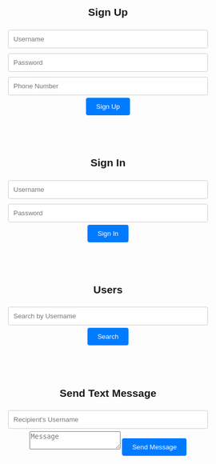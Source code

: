 <html>
<head>
  <title>Sign Up and Sign In</title>
  <style>
    body {
      font-family: Arial, sans-serif;
    }
    .container {
      max-width: 400px;
      margin: 0 auto;
      text-align: center;
      padding: 20px;
    }
    input[type="text"], input[type="password"], input[type="tel"] {
      width: 100%;
      padding: 10px;
      margin: 5px 0;
      border: 1px solid #ccc;
      border-radius: 4px;
    }
    button {
      background-color: #007BFF;
      color: #fff;
      padding: 10px 20px;
      border: none;
      border-radius: 4px;
      cursor: pointer;
    }
  </style>
</head>
<body>
  <div class="container">
    <h2>Sign Up</h2>
    <form id="signup-form">
      <input type="text" id="signup-username" placeholder="Username" required><br>
      <input type="password" id="signup-password" placeholder="Password" required><br>
      <input type="tel" id="signup-phone" placeholder="Phone Number" required><br>
      <button type="submit">Sign Up</button>
    </form>
    <p id="signup-message"></p>
  </div>
  <div class="container">
    <h2>Sign In</h2>
    <form id="signin-form">
      <input type="text" id="signin-username" placeholder="Username" required><br>
      <input type="password" id="signin-password" placeholder="Password" required><br>
      <button type="submit">Sign In</button>
    </form>
    <p id="signin-message"></p>
  </div>
  <div class="container" id="user-list-container">
    <h2>Users</h2>
    <input type="text" id="search-user" placeholder="Search by Username">
    <button onclick="searchUsers()">Search</button>
    <ul id="user-list"></ul>
  </div>
  <div class="container">
    <h2>Send Text Message</h2>
    <input type="text" id="username" placeholder="Recipient's Username">
    <textarea id="announce" placeholder="Message"></textarea>
    <button onclick="sendTextMsg()">Send Message</button>
  </div>
  <script>
        const signupForm = document.getElementById("signup-form");
        const signinForm = document.getElementById("signin-form");
        const userList = document.getElementById("user-list");
        const userListContainer = document.getElementById("user-list-container");
        const searchInput = document.getElementById("search-user");
        // Define user data with usernames and phone numbers
        let userData = [
            { username: "user1", phoneNumber: "+1234567890" },
            { username: "user2", phoneNumber: "+9876543210" },
<<<<<<< HEAD
            // add more user data...
            //
=======
            // Add more user data...
>>>>>>> 9600ef629e2f4d256c393974fa207811fae36485
        ];
        signupForm.addEventListener("submit", async function(event) {
            event.preventDefault();
            const username = document.getElementById("signup-username").value;
            const password = document.getElementById("signup-password").value;
            const phoneNumber = document.getElementById("signup-phone").value;
            // Validate input and check if the username is already taken
            if (!isUsernameAvailable(username)) {
                displaySignupMessage("Username is already taken. Please choose another one.");
                return;
            }
            // Example: Add user data to the list
            userData.push({ username, phoneNumber });
            // Clear the form fields
            document.getElementById("signup-username").value = "";
            document.getElementById("signup-password").value = "";
            document.getElementById("signup-phone").value = "";
            updateUserDataList();
            displaySignupMessage("Sign-up successful!");
        });
        signinForm.addEventListener("submit", async function(event) {
            event.preventDefault();
            const username = document.getElementById("signin-username").value;
            const password = document.getElementById("signin-password").value;
            // Implement user authentication logic here.
            if (isUserAuthenticated(username, password)) {
                displaySigninMessage("Sign-in successful!");
            } else {
                displaySigninMessage("Invalid username or password. Please try again.");
            }
        });
        // Function to check if a username is available
        function isUsernameAvailable(username) {
            return !userData.some(user => user.username === username);
        }
        // Function to update the user list
        function updateUserDataList(userListData = userData) {
            userList.innerHTML = '';
            userListData.forEach(user => {
                const userItem = document.createElement("li");
                userItem.textContent = `Username: ${user.username}, Phone: ${user.phoneNumber}`;
                userList.appendChild(userItem);
            });
        }
        // Function to check if the user is authenticated (simplified)
        function isUserAuthenticated(username, password) {
            return userData.some(user => user.username === username);
        }
        // Function to search for users by username
        function searchUsers() {
            const searchQuery = searchInput.value.toLowerCase();
            const filteredUsers = userData.filter(user => user.username.toLowerCase().includes(searchQuery));
            updateUserDataList(filteredUsers);
        }
        // Function to display sign-up messages
        function displaySignupMessage(message) {
            const signupMessage = document.getElementById("signup-message");
            signupMessage.textContent = message;
        }
        // Function to display sign-in messages
        function displaySigninMessage(message) {
            const signinMessage = document.getElementById("signin-message");
            signinMessage.textContent = message;
        }
        // Function to find phone number by username
        function findPhoneNumberByUsername(username) {
            // Find user object with the matching username
            const user = userData.find(user => user.username === username);
            if (user) {
                return user.phoneNumber;
            }
            return null; // return null if username not found
        }
        // Function to reverse a string
        function reverse(str) {
            return str.split('').reverse().join('');
        }
        // Function to send a text message
        function sendTextMsg() {
<<<<<<< HEAD
            const accountSid = 'your_account_sid'; // Replace with your Twilio Account SID3
            const authToken = 'your_auth_token'; // Replace with your Twilio Auth Token
=======
            const accountSid = "AC4b07fc38d18a961aab8bdf8379dd1607";
            const revAUTH_TOKEN = "84cc737205331515ce8874cb1f01d978";
            const authToken = reverse(revAUTH_TOKEN);
>>>>>>> 9600ef629e2f4d256c393974fa207811fae36485
            const msgBody = document.getElementById('announce').value;
            const username = document.getElementById('username').value; // get entered username
            const toNum = findPhoneNumberByUsername(username); // retrieve user's phone number
            if (toNum) {
                const url = `https://api.twilio.com/2010-04-01/Accounts/${accountSid}/Messages.json`;
                const formData = new FormData();
                formData.append('Body', msgBody);
                formData.append('To', toNum);
                formData.append('From', '+18447565575');
                fetch(url, {
                    method: 'POST',
                    headers: {
                        'Authorization': 'Basic ' + btoa(accountSid + ':' + authToken)
                    },
                    body: formData
                })
                .then(response => console.log(response))
                .catch(error => console.error('Error:', error));
            } else {
                console.log("Username not found or phone number not available.");
            }
        }
        const usersDiv = document.getElementById('users');
        const userList = document.createElement('ul');
        userData.forEach(user => {
          const userItem = document.createElement('li');
          userItem.textContent = `Username: ${user.username}, Phone: ${user.phoneNumber}`;
          userList.appendChild(userItem);
        });
        usersDiv.appendChild(userList);
<<<<<<< HEAD
        function displayMsg() {
            // You can implement code to display messages here if needed.
        }
        signupForm.addEventListener("submit", async function(event) {
            event.preventDefault();
            const username = document.getElementById("signup-username").value;
            const password = document.getElementById("signup-password").value;
            const phoneNumber = document.getElementById("signup-phone").value;
            // Example: Add user data to the list
            const userItem = document.createElement("li");
            userItem.textContent = `Username: ${username}, Password: ${password}, Phone: ${phoneNumber}`;
            userList.appendChild(userItem);
            // You can add code here to send data to the server for storage.
        });
        signinForm.addEventListener("submit", async function(event) {
            event.preventDefault();
            const username = document.getElementById("signin-username").value;
            const password = document.getElementById("signin-password").value;
            // You can add code here to handle the sign-in process, e.g., send data to a server for authentication.
        });
=======
        // Initial user list display
        updateUserDataList();
>>>>>>> 9600ef629e2f4d256c393974fa207811fae36485
    </script>
</body>
</html>
